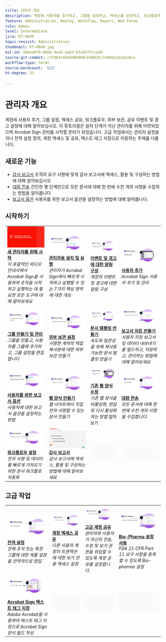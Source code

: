 ```yaml
---
title: 관리자 개요
description: 계정에 사용자를 추가하고, 그룹을 설정하고, 액세스를 공유하고, 워크플로우, 외부 보관, 공유 이벤트 및 경고를 설정하는 기본적인 방법에 대해 알아봅니다.
feature: Administration, Deploy, Workflow, Report, Web Forms
role: Admin
level: Intermediate
jira: KT-6849
topic-revisit: Administration
thumbnail: KT-6849.jpg
exl-id: 1b6ea9f0-6bbb-4ea5-aa22-bfa42f7cca18
source-git-commit: c37964c029dd0b068cb30d35c7e666a3122e16cc
workflow-type: tm+mt
source-wordcount: '522'
ht-degree: 2%

---
```


# 관리자 개요

계정에 사용자 추가, 그룹 설정, 액세스 공유, 워크플로우, 외부 보관, 공유 이벤트 및 경고 설정에 대해 알아보십시오. 이 튜토리얼은 설치 단계가 지난 관리자를 위해 마련되었으며 Acrobat Sign 관리를 시작할 준비가 되었습니다. 고급 작업에서는 관리자 설정을 지나 전역 설정 정의, 계정 액세스 및 공유, 텍스트 태그 지정으로 이동하는 주제를 다룹니다.

## 새로운 기능

* [감사 보고서](audit-reports.md)
조직의 요구 사항에 맞게 감사 보고서에 액세스, 활용 및 구성하는 방법에 대해 알아보십시오
* [대량 전송](../sign-advanced-users/megasign.md)
간단한 몇 단계만으로 모든 문서에 대해 한 번에 수천 개의 서명을 수집하는 방법을 알아봅니다
* [보고서 옵션](report-options.md)
사용자를 위한 보고서 옵션을 설정하는 방법에 대해 알아봅니다.

## 시작하기

<table style="table-layout:fixed">
<tr>
  <td>
    <a href="get-started-admin.md">
      <img alt="새 관리자를 위해 시작하기" src="../assets/Gettingstartedadmin_1280.png" />
    </a>
    <div>
    <a href="get-started-admin.md"><strong>새 관리자를 위해 시작</strong></a>
    </div>
    <em>이 포괄적인 비디오 안내서에서 Acrobat Sign을 사용하여 조직을 시작하고 실행하는 데 필요한 모든 도구에 대해 알아보세요</em>
    <br>
  </td>
  <td>
    <a href="up-and-running-admin.md">
      <img alt="관리자를 위한 실행" src="../assets/Up-Running.png" />
    </a>
    <div>
    <a href="up-and-running-admin.md"><strong>관리자용 설치 및 실행</strong></a>
    </div>
    <em>관리자가 Acrobat Sign에서 빠르게 시작하고 실행할 수 있는 7가지 핵심 영역에 대한 개요</em>
    <br>
  </td>
  <td>
    <a href="set-up-shared-events-and-alert.md">
      <img alt="공유 이벤트 및 경고 설정" src="../assets/Notifications_1280.png" />
    </a>
    <div>
    <a href="set-up-shared-events-and-alert.md"><strong>이벤트 및 경고에 대한 알림 구성</strong></a>
    </div>
    <em>계정의 이벤트 및 경고에 대한 알림 구성</em>
    <br>
  </td>
  <td>
    <a href="add-users-to-your-account.md">
      <img alt="사용자 추가" src="../assets/Adding-Users.png" />
    </a>
    <div>
    <a href="add-users-to-your-account.md"><strong>사용자 추가</strong></a>
    </div>
    <em>Acrobat Sign 사용자 추가 및 관리</em>
    <br>
  </td>
</tr>
<tr>
 <td>
    <a href="create-and-manage-groups.md">
      <img alt="그룹 생성 및 관리" src="../assets/Creating-Groups.png" />
    </a>
    <div>
    <a href="create-and-manage-groups.md"><strong>그룹 만들기 및 관리</strong></a>
    </div>
    <em>그룹을 만들고, 사용자를 그룹에 추가하고, 그룹 설정을 편집합니다</em>
    <br>
  </td>
  <td>
    <a href="set-up-your-external-archive.md">
      <img alt="외부 보관 설정" src="../assets/ExternalArchive.png" />
    </a>
    <div>
    <a href="set-up-your-external-archive.md"><strong>외부 보관 설정</strong></a>
    </div>
    <em>서명한 계약의 백업 복사본에 대한 외부 보관 만들기</em>
    <br>
  </td>
  <td>
    <a href="../sign-advanced-users/create-a-template.md">
      <img alt="문서 템플릿 만들기" src="../assets/Template.png" />
    </a>
    <div>
    <a href="../sign-advanced-users/create-a-template.md"><strong>문서 템플릿 만들기</strong></a>
    </div>
    <em>속도와 일관성을 위해 재사용 가능한 문서 템플릿 만들기</em>
    <br>
  </td>
  <td>
    <a href="create-a-report.md">
      <img alt="보고서 차트 만들기" src="../assets/Reportchart.png" />
    </a>
    <div>
    <a href="create-a-report.md"><strong>보고서 차트 만들기</strong></a>
    </div>
    <em>사용자 지정 보고서 및 데이터 내보내기를 빌드하고, 저장하고, 관리하는 방법에 대해 알아보세요</em>
    <br>
  </td>
</tr>
<tr>
  <td>
    <a href="report-options.md">
      <img alt="사용자를 위한 보고서 옵션" src="../assets/report-options.png" />
    </a>
    <div>
    <a href="report-options.md"><strong>사용자를 위한 보고서 옵션</strong></a>
    </div>
    <em>사용자에 대한 보고서 옵션을 설정하는 방법</em>
    <br>
  </td>
  <td>
    <a href="../sign-advanced-users/webform.md">
      <img alt="웹 양식 만들기" src="../assets/Webform.png" />
    </a>
    <div>
    <a href="../sign-advanced-users/webform.md"><strong>웹 양식 만들기</strong></a>
    </div>
    <em>웹 사이트에서 직접 전자 서명할 수 있는 문서 만들기</em>
    <br>
  </td>
  <td>
    <a href="../sign-advanced-users/modify-webform.md">
      <img alt="기존 웹 양식 수정" src="../assets/Modifywebform.png" />
    </a>
    <div>
    <a href="../sign-advanced-users/modify-webform.md"><strong>기존 웹 양식 수정</strong></a>
    </div>
    <em>기존 웹 양식을 비활성화, 편집 및 다시 활성화하는 방법</em> 알아보기
    <br>
  </td>
  <td>
    <a href="../sign-advanced-users/megasign.md">
      <img alt="대량 전송" src="../assets/send-in-bulk.png" />
    </a>
    <div>
    <a href="../sign-advanced-users/megasign.md"><strong>대량 전송</strong></a>
    </div>
    <em>모든 문서에 대해 한 번에 수천 개의 서명을 수집합니다</em>
    <br>
  </td>
</tr>
<tr>
  <td>
    <a href="building-a-custom-workflow.md">
      <img alt="워크플로우 설정" src="../assets/BuildingWorkflow.png" />
    </a>
    <div>
    <a href="building-a-custom-workflow.md"><strong>워크플로우 설정</strong></a>
    </div>
    <em>전자 서명 및 데이터를 빠르게 가져오기 위한 문서 워크플로 자동화</em>
    <br>
  </td>
  <td>
    <a href="audit-reports.md">
      <img alt="감사 보고서" src="../assets/audit-reports-configure.png" />
    </a>
    <div>
    <a href="audit-reports.md"><strong>감사 보고서</strong></a>
    </div>
    <em>감사 보고서에 액세스, 활용 및 구성하는 방법에 대해 알아보세요</em>
    <br>
  </td>
  <td>
    <img alt="스페이서" src="../assets/Grayspacer.png" />
    <div>
    <br>
  </td>
  <td>
    <img alt="스페이서" src="../assets/Grayspacer.png" />
    <div>
    <br>
  </td>
</table>

## 고급 작업

<table style="table-layout:fixed">
<tr>
  <td>
    <a href="learn-about-global-settings.md">
      <img alt="전역 설정" src="../assets/GlobalSettings_1280.png">
    </a>
    <div>
    <a href="learn-about-global-settings.md"><strong>전역 설정</strong></a>
    </div>
    <em>전체 조직 또는 특정 그룹에 대한 제품 설정을 전역적으로 편집</em>
    <br>
  </td>
  <td>
    <a href="share-account-access.md">
      <img alt="계정 액세스 공유" src="../assets/SharingAccess.png" />
    </a>  
    <div>
    <a href="share-account-access.md"><strong>계정 액세스 공유</strong></a>
    </div>
    <em>다른 사용자 계정의 트랜잭션에 대한 보기 전용 액세스 설정</em>
    <br>
  </td>
  <td>
    <a href="advanced-account-sharing.md">
      <img alt="고급 계정 공유" src="../assets/AdvancedSharing_1280.png" />
    </a>
    <div>
    <a href="advanced-account-sharing.md"><strong>고급 계정 공유</strong></a>
    </div>
    <em>관리자와 사용자가 자신의 전송, 수정 및 보기 권한을 위임할 수 있도록 계정 공유를 설정합니다.</em>
    <br>
  </td>
  <td>
    <a href="use-bio-pharma-settings.md">
      <img alt="Bio-Pharma 설정 사용" src="../assets/Bio_1280.png" />
    </a>
    <div>
    <a href="use-bio-pharma-settings.md"><strong>Bio-Pharma 설정 사용</strong></a>
    </div>
    <em>FDA 21 CFR Part 11 요구 사항을 충족할 수 있도록 Bio-pharma 설정</em>
    <br>
  </td> 
</tr>
<tr>
   <td>
     <a href="../sign-advanced-users/adobe-sign-text-tagging.md">
      <img alt="Acrobat Sign 텍스트 태그 지정" src="../assets/Text-Tagging.png" />
    </a>
    <div>
    <a href="../sign-advanced-users/adobe-sign-text-tagging.md"><strong>Acrobat Sign 텍스트 태그 지정</strong></a>
    <div>
    <em>Adobe Acrobat을 사용하여 텍스트 태그 지정으로 Acrobat Sign 양식 필드 작성</em>
    <br>
  </td>
  <td>
    <img alt="스페이서" src="../assets/Grayspacer.png" />
    <div>
    <br>
  </td>
  <td>
    <img alt="스페이서" src="../assets/Grayspacer.png" />
    <div>
    <br>
  </td>
  <td>
    <img alt="스페이서" src="../assets/Grayspacer.png" />
    <div>
    <br>
  </td>
</tr>
</table>
